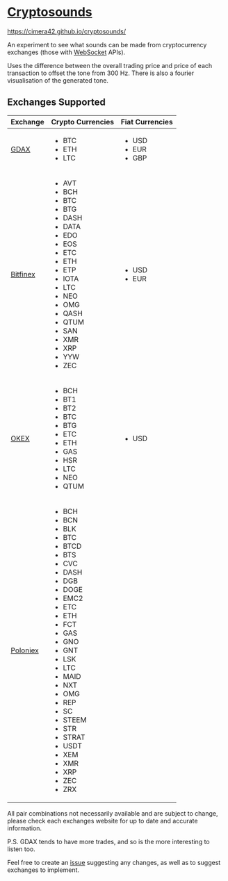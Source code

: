# [Cryptosounds](https://cimera42.github.io/cryptosounds/)
https://cimera42.github.io/cryptosounds/

An experiment to see what sounds can be made from cryptocurrency exchanges (those with [WebSocket](https://en.wikipedia.org/wiki/WebSocket) APIs).

Uses the difference between the overall trading price and price of each transaction to offset the tone from 300 Hz. There is also a fourier visualisation of the generated tone.

## Exchanges Supported

<table>
	<thead>
		<th>
			Exchange
		</th>
		<th>
			Crypto Currencies
		</th>
		<th>
			Fiat Currencies
		</th>
	</thead>
	<tbody>
		<tr>
			<td><a href="https://www.gdax.com/">GDAX</a></td>
			<td>
				<ul>
					<li>BTC</li>
					<li>ETH</li>
					<li>LTC</li>
				</ul>
			</td>
			<td>
				<ul>
					<li>USD</li>
					<li>EUR</li>
					<li>GBP</li>
				</ul>
			</td>
		</tr>
		<tr>
			<td><a href="https://www.bitfinex.com/">Bitfinex</a></td>
			<td>
				<ul>
					<li>AVT</li>
					<li>BCH</li>
					<li>BTC</li>
					<li>BTG</li>
					<li>DASH</li>
					<li>DATA</li>
					<li>EDO</li>
					<li>EOS</li>
					<li>ETC</li>
					<li>ETH</li>
					<li>ETP</li>
					<li>IOTA</li>
					<li>LTC</li>
					<li>NEO</li>
					<li>OMG</li>
					<li>QASH</li>
					<li>QTUM</li>
					<li>SAN</li>
					<li>XMR</li>
					<li>XRP</li>
					<li>YYW</li>
					<li>ZEC</li>
				</ul>
			</td>
			<td>
				<ul>
					<li>USD</li>
					<li>EUR</li>
				</ul>
			</td>
		</tr>
		<tr>
			<td><a href="https://www.okex.com">OKEX</a></td>
			<td>
				<ul>
					<li>BCH</li>
					<li>BT1</li>
					<li>BT2</li>
					<li>BTC</li>
					<li>BTG</li>
					<li>ETC</li>
					<li>ETH</li>
					<li>GAS</li>
					<li>HSR</li>
					<li>LTC</li>
					<li>NEO</li>
					<li>QTUM</li>
				</ul>
			</td>
			<td>
				<ul>
					<li>USD</li>
				</ul>
			</td>
		</tr>
		<tr>
			<td><a href="https://poloniex.com/">Poloniex</a></td>
			<td>
				<ul>
					<li>BCH</li>
					<li>BCN</li>
					<li>BLK</li>
					<li>BTC</li>
					<li>BTCD</li>
					<li>BTS</li>
					<li>CVC</li>
					<li>DASH</li>
					<li>DGB</li>
					<li>DOGE</li>
					<li>EMC2</li>
					<li>ETC</li>
					<li>ETH</li>
					<li>FCT</li>
					<li>GAS</li>
					<li>GNO</li>
					<li>GNT</li>
					<li>LSK</li>
					<li>LTC</li>
					<li>MAID</li>
					<li>NXT</li>
					<li>OMG</li>
					<li>REP</li>
					<li>SC</li>
					<li>STEEM</li>
					<li>STR</li>
					<li>STRAT</li>
					<li>USDT</li>
					<li>XEM</li>
					<li>XMR</li>
					<li>XRP</li>
					<li>ZEC</li>
					<li>ZRX</li>
				</ul>
			</td>
			<td>
				<ul>
				</ul>
			</td>
		</tr>
	</tbody>
</table>
All pair combinations not necessarily available and are subject to change, please check each exchanges website for up to date and accurate information.

P.S. GDAX tends to have more trades, and so is the more interesting to listen too.

Feel free to create an [issue](https://github.com/Cimera42/cryptosounds/issues) suggesting any changes, as well as to suggest exchanges to implement.
